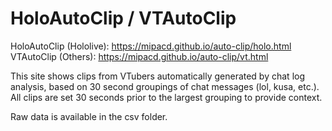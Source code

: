 # HoloAutoClip / VTAutoClip

HoloAutoClip (Hololive): https://mipacd.github.io/auto-clip/holo.html
VTAutoClip (Others): https://mipacd.github.io/auto-clip/vt.html

This site shows clips from VTubers automatically generated by chat log analysis, based on 30 second groupings of chat messages (lol, kusa, etc.). All clips are set 30 seconds prior to the largest grouping to provide context.

Raw data is available in the csv folder.